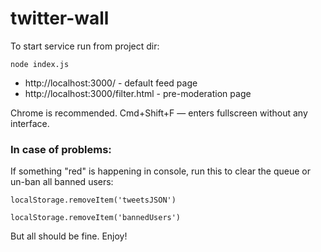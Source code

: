# twitter-wall

To start service run from project dir: 
```
node index.js
```
* http://localhost:3000/ - default feed page
* http://localhost:3000/filter.html - pre-moderation page

Chrome is recommended. Cmd+Shift+F — enters fullscreen without any interface.



### In case of problems:

If something "red" is happening in console, run this
to clear the queue or un-ban all banned users: 
```
localStorage.removeItem('tweetsJSON')
```
```
localStorage.removeItem('bannedUsers')
```

But all should be fine. Enjoy!
